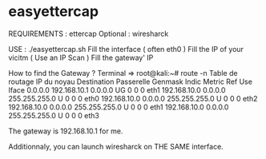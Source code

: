 easyettercap
============

REQUIREMENTS :
ettercap
Optional : wiresharck

USE :
./easyettercap.sh
Fill the interface ( often eth0 )
Fill the IP of your vicitm ( Use an IP Scan )
Fill the gateway' IP 

How to find the Gateway ?
Terminal => 
root@kali:~# route -n
Table de routage IP du noyau
Destination     Passerelle      Genmask         Indic Metric Ref    Use Iface
0.0.0.0         192.168.10.1    0.0.0.0         UG    0      0        0 eth1
192.168.10.0    0.0.0.0         255.255.255.0   U     0      0        0 eth0
192.168.10.0    0.0.0.0         255.255.255.0   U     0      0        0 eth2
192.168.10.0    0.0.0.0         255.255.255.0   U     0      0        0 eth1
192.168.10.0    0.0.0.0         255.255.255.0   U     0      0        0 eth3

The gateway is 192.168.10.1 for me.

Additionnaly, you can launch wiresharck on THE SAME interface.
